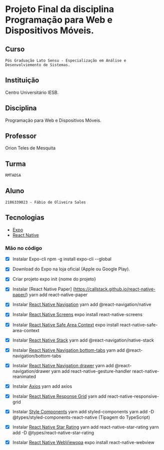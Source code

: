 # Projeto Final da disciplina Programação para Web e Dispositivos Móveis.

## Curso
    Pós Graduação Lato Sensu - Especialização em Análise e Desenvolviemento de Sistemas.

## Instituição
 Centro Universitário IESB.

## Disciplina
 Programação para Web e Dispositivos Móveis.

## Professor
 Orion Teles de Mesquita

## Turma
    RMTADSA

## Aluno
    2186339023 - Fábio de Oliveira Sales

## Tecnologias
 - [Expo](https://expo.dev/)
 - [React Native](https://reactnative.dev/)

### Mão no código

- [x] Instalar Expo-cli
          npm -g install expo-cli --global

- [x] Download do Expo na loja oficial (Apple ou Google Play).

- [x] Criar projeto
          expo init {nome do projeto}

- [x] Instalar [React Native Paper] (https://callstack.github.io/react-native-paper/)
          yarn add react-native-paper

- [x] Instalar [React Native Navigation](https://reactnavigation.org/)
          yarn add @react-navigation/native

- [x] Instalar [React Native Screens](https://github.com/software-mansion/react-native-screens#readme)
          expo install react-native-screens

- [x] Instalar [React Native Safe Area Context](https://github.com/th3rdwave/react-native-safe-area-context#readme)
          expo install react-native-safe-area-context

- [x] Instalar [React Native Stack](https://reactnavigation.org/docs/native-stack-navigator/)
          yarn add @react-navigation/native-stack

- [x] Instalar [React Native Navigation bottom-tabs](https://github.com/react-navigation/react-navigation#readme)
          yarn add @react-navigation/bottom-tabs

- [x] Instalar [React Native Navigation drawer](https://github.com/react-navigation/react-navigation#readme)
          yarn add @react-navigation/drawer
          yarn add react-native-gesture-handler react-native-reanimated


- [x] Instalar [Axios](https://github.com/axios/axios#readme)
          yarn add axios

- [x] Instalar [React Native Response Grid](https://github.com/im-fahad/react-native-responsive-grid-system#readme)
          yarn add react-native-responsive-grid

- [x] Instalar [Style Components](https://styled-components.com/)
          yarn add styled-components
          yarn add -D @types/styled-components-react-native (Tipagem do TypeScript)

- [x] Instalar [React Native Star Rating](https://github.com/djchie/react-native-star-rating)
          yarn add react-native-star-rating
          yarn add -D @types/react-native-star-rating

- [x] Instalar [React Native WebViewopa](https://docs.expo.dev/versions/latest/sdk/webview/)
        expo install react-native-webview
